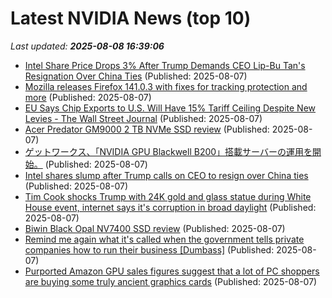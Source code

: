 # Latest NVIDIA News (top 10)
_Last updated: **2025-08-08 16:39:06**_

- [Intel Share Price Drops 3% After Trump Demands CEO Lip-Bu Tan's Resignation Over China Ties](https://www.ndtvprofit.com/markets/intel-share-price-drops-3-after-trump-demands-ceo-lip-bu-tans-resignation-over-china-ties) (Published: 2025-08-07)
- [Mozilla releases Firefox 141.0.3 with fixes for tracking protection and more](https://www.neowin.net/news/mozilla-releases-firefox-14103-with-fixes-for-tracking-protection-and-more/) (Published: 2025-08-07)
- [EU Says Chip Exports to U.S. Will Have 15% Tariff Ceiling Despite New Levies - The Wall Street Journal](https://slashdot.org/firehose.pl?op=view&amp;id=178604842) (Published: 2025-08-07)
- [Acer Predator GM9000 2 TB NVMe SSD review](https://www.pcgamer.com/hardware/ssds/acer-predator-gm9000-2-tb-nvme-ssd-review/) (Published: 2025-08-07)
- [ゲットワークス、「NVIDIA GPU Blackwell B200」搭載サーバーの運用を開始。](https://prtimes.jp/main/html/rd/p/000000017.000141706.html) (Published: 2025-08-07)
- [Intel shares slump after Trump calls on CEO to resign over China ties](https://fortune.com/2025/08/07/intel-shares-slump-trump-calls-for-ceo-to-resign-china/) (Published: 2025-08-07)
- [Tim Cook shocks Trump with 24K gold and glass statue during White House event, internet says it's corruption in broad daylight](https://economictimes.indiatimes.com/news/international/us/tim-cook-shocks-trump-with-24k-gold-and-glass-statue-during-white-house-event-internet-says-its-corruption-in-broad-daylight/articleshow/123170088.cms) (Published: 2025-08-07)
- [Biwin Black Opal NV7400 SSD review](https://www.pcgamer.com/hardware/ssds/biwin-black-opal-nv7400-ssd-review/) (Published: 2025-08-07)
- [Remind me again what it's called when the government tells private companies how to run their business [Dumbass]](https://www.fark.com/comments/13769390/Remind-me-again-what-its-called-when-government-tells-private-companies-how-to-run-their-business) (Published: 2025-08-07)
- [Purported Amazon GPU sales figures suggest that a lot of PC shoppers are buying some truly ancient graphics cards](https://www.pcgamer.com/hardware/graphics-cards/purported-amazon-gpu-sales-figures-suggest-that-a-lot-of-pc-shoppers-are-buying-some-truly-ancient-graphics-cards/) (Published: 2025-08-07)
